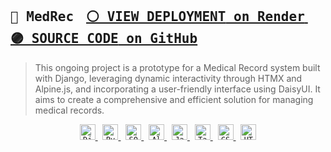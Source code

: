 <h2><samp>🔷 MedRec</samp>&nbsp;&nbsp;&nbsp;
    <a href="https://medrec-demo.onrender.com/">
        <kbd><kbd>⚪ VIEW DEPLOYMENT</kbd> on Render</kbd>
    </a>&nbsp;
    <a href="https://github.com/seyLu/medrec">
        <kbd><kbd>🟣 SOURCE CODE</kbd> on GitHub</kbd>
    </a>
</h2>
<blockquote>This ongoing project is a prototype for a Medical Record system built with Django, leveraging dynamic interactivity through HTMX and Alpine.js, and incorporating a user-friendly interface using DaisyUI. It aims to create a comprehensive and efficient solution for managing medical records.</blockquote>

<p align="center">
    <a href="https://www.djangoproject.com/">
        <code><img height="25" src="https://skillicons.dev/icons?i=django&perline=1&theme=light" title="Django"></code>
    </a>&nbsp;
    <a href="https://www.python.org/">
        <code><img height="25" src="https://skillicons.dev/icons?i=py&perline=1&theme=light" title="Python"></code>
    </a>&nbsp;
    <a href="https://www.sqlite.org/">
        <code><img height="25" src="https://skillicons.dev/icons?i=sqlite&perline=1&theme=light" title="SQLite"></code>
    </a>&nbsp;
    <a href="https://alpinejs.dev/">
        <code><img height="25" src="https://skillicons.dev/icons?i=alpinejs&perline=1&theme=light" title="Alpine.js"></code>
    </a>&nbsp;
    <a href="https://www.javascript.com/">
        <code><img height="25" src="https://skillicons.dev/icons?i=js&perline=1&theme=light" title="JavaScript"></code>
    </a>&nbsp;
    <a href="https://tailwindcss.com/">
        <code><img height="25" src="https://skillicons.dev/icons?i=tailwind&perline=1&theme=light" title="TailwindCSS"></code>
    </a>&nbsp;
    <a href="https://www.w3.org/TR/CSS/">
        <code><img height="25" src="https://skillicons.dev/icons?i=css&perline=1&theme=light" title="CSS"></code>
    </a>&nbsp;
    <a href="https://html.spec.whatwg.org/multipage/">
        <code><img height="25" src="https://skillicons.dev/icons?i=html&perline=1&theme=light" title="HTML"></code>
    </a>
</p>

<br>
